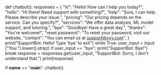 def chatbot():
    responses = {
        "hi": "Hello! How can I help you today?",
        "hello": "Hi there! Need support with something?",
        "help": "Sure, I can help. Please describe your issue.",
        "pricing": "Our pricing depends on the service. Can you specify?",
        "services": "We offer data analysis, ML model support, and tutoring.",
        "bye": "Goodbye! Have a great day.",
        "thanks": "You're welcome!",
        "reset password": "To reset your password, visit our website,
        "contact": "You can email us at support@yyy.com",
    }
    print("SupportBot: Hello! Type 'bye' to exit")
    while True:
        user_input = input ("You:").lower().strip()
        if user_input == "bye":
            print("SupportBot: Bye!")
            break
        response = responses.get(user_input, "SupportBot: Sorry, I don't understand that.")
        print(response)

if __name__ == "__main__":
    chatbot()
